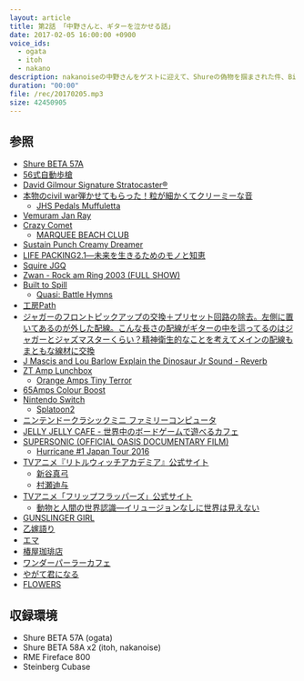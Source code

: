 ```yaml
---
layout: article
title: 第2話 「中野さんと、ギターを泣かせる話」
date: 2017-02-05 16:00:00 +0900
voice_ids:
  - ogata
  - itoh
  - nakano
description: nakanoiseの中野さんをゲストに迎えて、Shureの偽物を掴まされた件、Big Muff、今買いたいギター、シンプルライフ、Supersonic、フリップフラッパーズ、ワンダーパーラーカフェ、やがて君になる、FLOWERSなどについて話しました。
duration: "00:00"
file: /rec/20170205.mp3
size: 42450905
---
```


## 参照

- [Shure BETA 57A](https://www.shure.co.jp/ja/products/microphones/beta_57a)
- [56式自動歩槍](https://goo.gl/ycsxi0)
- [David Gilmour Signature Stratocaster®](http://www.fendercustomshop.com/series/artist/david-gilmour-signature-stratocaster-nos-maple-fingerboard-black/)
- [本物のcivil war弾かせてもらった！粒が細かくてクリーミーな音](https://www.instagram.com/p/BOCafpUhG7g/)
  - [JHS Pedals Muffuletta](https://www.jhspedals.com/products/bass-pedals/muffuletta/)
- [Vemuram Jan Ray](http://www.vemuram.com/janray-top.html)
- [Crazy Comet](http://escmad.blog.fc2.com/blog-entry-6.html)
  - [MARQUEE BEACH CLUB](http://marqueebeachclub.tumblr.com/)
- [Sustain Punch Creamy Dreamer](http://www.cubisteffects.com/2009/08/sustain-punch-creamy-dreamer/)
- [LIFE PACKING2.1―未来を生きるためのモノと知恵](http://amzn.asia/bp4ZtM0)
- [Squire JGQ](http://playerco.sakura.ne.jp/archive_images/SQJMQ0002.jpg)
- [Zwan - Rock am Ring 2003 (FULL SHOW) ](https://youtu.be/AeqaZ00f3jA?t=1653)
- [Built to Spill](https://goo.gl/VbQhc0)
  - [Quasi: Battle Hymns](http://www.quasiband.com/)
- [工房Path](http://www.path-guitarbassandfx.com/)
- [ジャガーのフロントピックアップの交換＋プリセット回路の除去。左側に置いてあるのが外した配線。こんな長さの配線がギターの中を這ってるのはジャガーとジャズマスターくらい？精神衛生的なことを考えてメインの配線もまともな線材に交換](https://www.instagram.com/p/BOw4LsChlh7/)
- [J Mascis and Lou Barlow Explain the Dinosaur Jr Sound - Reverb](https://reverb.com/news/j-mascis-and-lou-barlow-explain-the-dinosaur-jr-sound)
- [ZT Amp Lunchbox](https://goo.gl/4OH80n)
  - [Orange Amps Tiny Terror](https://orangeamps.com/tiny-terror-10th-anniversary/)
- [65Amps Colour Boost](http://www.65amps.com/pedals/colour-boost)
- [Nintendo Switch](https://www.nintendo.co.jp/hardware/switch/index.html)
  - [Splatoon2](https://www.nintendo.co.jp/software/switch/splatoon2/)
- [ニンテンドークラシックミニ ファミリーコンピュータ](https://www.nintendo.co.jp/clv/)
- [JELLY JELLY CAFE - 世界中のボードゲームで遊べるカフェ](http://jellyjellycafe.com/)
- [SUPERSONIC (OFFICIAL OASIS DOCUMENTARY FILM)](http://oasis-supersonic.jp/)
  - [Hurricane #1 Japan Tour 2016](http://info13725.wixsite.com/hurricane1)
- [TVアニメ『リトルウィッチアカデミア』公式サイト](http://tv.littlewitchacademia.jp/)
  - [新谷真弓](https://goo.gl/06IVnJ)
  - [村瀬迪与](https://goo.gl/8YRgXm)
- [TVアニメ「フリップフラッパーズ」公式サイト](http://www.flipflappers.com/)
  - [動物と人間の世界認識―イリュージョンなしに世界は見えない](http://amzn.asia/iPWjCGB)
- [GUNSLINGER GIRL](http://amzn.asia/fWaBhN6)
- [乙嫁語り](http://amzn.asia/hKrQ5YE)
- [エマ](http://amzn.asia/0HoVhLO)
- [椿屋珈琲店](http://www.towafood-net.co.jp/cafe/tabid/79/Default.aspx)
- [ワンダーパーラーカフェ](http://wonder-parlour.com/)
- [やがて君になる](http://daioh.dengeki.com/contents/yagate/)
- [FLOWERS](http://www.gungnir.co.jp/lily/flowers/index.html)

## 収録環境

- Shure BETA 57A (ogata)
- Shure BETA 58A x2 (itoh, nakanoise)
- RME Fireface 800
- Steinberg Cubase
